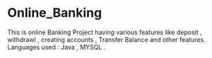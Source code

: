 # Online_Banking

This is online Banking Project having various features like deposit , withdrawl , creating accounts , Transfer Balance and other features.
Languages used : Java , MYSQL . 
